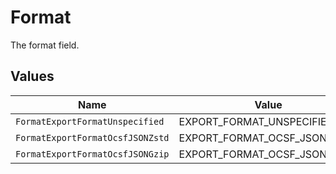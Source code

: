 # Format

The format field.


## Values

| Name                             | Value                            |
| -------------------------------- | -------------------------------- |
| `FormatExportFormatUnspecified`  | EXPORT_FORMAT_UNSPECIFIED        |
| `FormatExportFormatOcsfJSONZstd` | EXPORT_FORMAT_OCSF_JSON_ZSTD     |
| `FormatExportFormatOcsfJSONGzip` | EXPORT_FORMAT_OCSF_JSON_GZIP     |